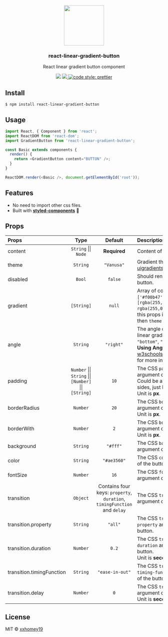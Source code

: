 <p align="center">
  <br />
  <img src="https://user-images.githubusercontent.com/12113222/39959488-02d9f12a-5645-11e8-8a50-f6bcda5cdbbf.gif" height="128">
  <h3 align="center">react-linear-gradient-button</h3>
  <p align="center">React linear gradient button component</p>
</p>
<p align="center">
  <a target="_blank" href="https://travis-ci.org/xxhomey19/react-linear-gradient-button" title="Build Status"><img src="https://travis-ci.org/xxhomey19/react-linear-gradient-button.svg?branch=master"></a>
  <a target="_blank" href="https://opensource.org/licenses/MIT" title="License: MIT">
    <img src="https://img.shields.io/badge/License-MIT-blue.svg">
  </a>
  <a href="#badge">
    <img alt="code style: prettier" src="https://img.shields.io/badge/code_style-prettier-ff69b4.svg">
  </a>
</p>

## Install

```
$ npm install react-linear-gradient-button
```

## Usage

```js
import React, { Component } from 'react';
import ReactDOM from 'react-dom';
import GradientButton from 'react-linear-gradient-button';

const Basic extends components {
  render() {
    return <GradientButton content="BUTTON" />;
  }
}

ReactDOM.render(<Basic />, document.getElementById('root'));
```

## Features

* No need to import other css files.
* Built with [**styled-components**](https://github.com/styled-components/styled-components) 💅

## Props

| Props                     |                          Type                          |                                 Default                                  | Description                                                                                                                                                                                                   |
| :------------------------ | :----------------------------------------------------: | :----------------------------------------------------------------------: | :------------------------------------------------------------------------------------------------------------------------------------------------------------------------------------------------------------ |
| content                   |                  `String` \|\| `Node`                  |                               **Required**                               | Content of the button.                                                                                                                                                                                        |
| theme                     |                        `String`                        |                                `"Vanusa"`                                | Gradient theme from [uigradients](https://uigradients.com/).                                                                                                                                                  |
| disabled                  |                         `Bool`                         |                                 `false`                                  | Should render a disabled button.                                                                                                                                                                              |
| gradient                  |                       `[String]`                       |                                  `null`                                  | Array of colors (e.g., `['#f00b47', '#0f6bb6']`, `[rgba(255,0,0,0), rgba(255,0,0,1)]`). NOTE: this props is higher level then `theme`                                                                         |
| angle                     |                        `String`                        |                                `"right"`                                 | The angle or direction of linear gradient (e.g., `"bottom"`, `"30deg"`). Check **Using Angles** section on [w3schools/css3_gradients](https://www.w3schools.com/css/css3_gradients.asp) for more information. |
| padding                   | `Number` \|\| `String` \|\| `[Number]` \|\| `[String]` |                                   `10`                                   | The CSS `padding` argument of the button. Could be an array of four sides, just like CSS.<br />Unit is **px**.                                                                                                |
| borderRadius              |                        `Number`                        |                                   `20`                                   | The CSS `border-radius` argument of the button.<br />Unit is **px**.                                                                                                                                          |
| borderWith                |                        `Number`                        |                                   `2`                                    | The CSS `border-width` argument of the button.<br />Unit is **px**.                                                                                                                                           |
| background                |                        `String`                        |                                 `"#fff"`                                 | The CSS `background-color` argument of the button.                                                                                                                                                            |
| color                     |                        `String`                        |                               `"#ae3560"`                                | The CSS `color` argument of the button.                                                                                                                                                                       |
| fontSize                  |                        `Number`                        |                                   `16`                                   | The CSS `font-size` argument of the button.                                                                                                                                                                   |
| transition                |                        `Object`                        | Contains four keys: `property`, `duration`, `timingFunction` and `delay` | The CSS `transition` argument of the button.                                                                                                                                                                  |
| transition.property       |                        `String`                        |                                 `"all"`                                  | The CSS `transition-property` argument of the button.                                                                                                                                                         |
| transition.duration       |                        `Number`                        |                                  `0.2`                                   | The CSS `transition-duration` argument of the button.<br />Unit is **second**.                                                                                                                                |
| transition.timingFunction |                        `String`                        |                             `"ease-in-out"`                              | The CSS `transition-timing-function` argument of the button.                                                                                                                                                  |
| transition.delay          |                        `Number`                        |                                   `0`                                    | The CSS `transition-delay` argument of the button.<br />Unit is **second**.                                                                                                                                   |

## License

MIT © [xxhomey19](https://github.com/xxhomey19)
